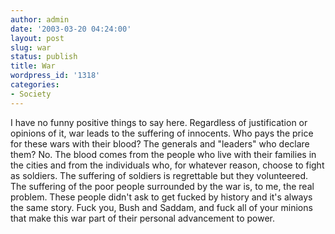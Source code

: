```yaml
---
author: admin
date: '2003-03-20 04:24:00'
layout: post
slug: war
status: publish
title: War
wordpress_id: '1318'
categories:
- Society
---
```


I have no funny positive things to say here. Regardless of justification
or opinions of it, war leads to the suffering of innocents. Who pays the
price for these wars with their blood? The generals and "leaders" who
declare them? No. The blood comes from the people who live with their
families in the cities and from the individuals who, for whatever
reason, choose to fight as soldiers. The suffering of soldiers is
regrettable but they volunteered. The suffering of the poor people
surrounded by the war is, to me, the real problem. These people didn't
ask to get fucked by history and it's always the same story. Fuck you,
Bush and Saddam, and fuck all of your minions that make this war part of
their personal advancement to power.

